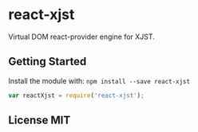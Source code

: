# react-xjst

 Virtual DOM react-provider engine for XJST.

## Getting Started
Install the module with: `npm install --save react-xjst`

```javascript
var reactXjst = require('react-xjst');
```

## License MIT
